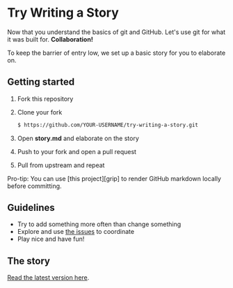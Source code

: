 Try Writing a Story
===================

Now that you understand the basics of git and GitHub.
Let's use git for what it was built for. **Collaboration!**

To keep the barrier of entry low, we set up a basic story for you to elaborate on.


## Getting started

1. Fork this repository

2. Clone your fork

    ```bash
    $ https://github.com/YOUR-USERNAME/try-writing-a-story.git
    ```

3. Open **story.md** and elaborate on the story

4. Push to your fork and open a pull request

5. Pull from upstream and repeat

Pro-tip: You can use [this project][grip] to render GitHub markdown locally before committing.

## Guidelines

- Try to add something more often than change something
- Explore and use [the issues][issues] to coordinate
- Play nice and have fun!


## The story

[Read the latest version here][story].


[issues]: https://github.com/trynewtech/try-writing-a-story/issues
[story]: https://github.com/trynewtech/try-writing-a-story/blob/master/story.md#the-story
